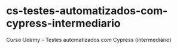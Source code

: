 # cs-testes-automatizados-com-cypress-intermediario
 Curso Udemy - Testes automatizados com Cypress (intermediário)

